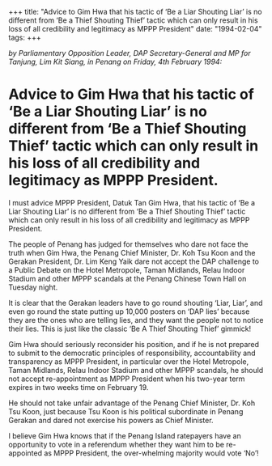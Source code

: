 +++ 
title: "Advice to Gim Hwa that his tactic of ‘Be a Liar Shouting Liar’ is no different from ‘Be a Thief Shouting Thief’ tactic which can only result in his loss of all credibility and legitimacy as MPPP President"
date: "1994-02-04"
tags:
+++

_by Parliamentary Opposition Leader, DAP Secretary-General and MP for Tanjung, Lim Kit Siang, in Penang on Friday, 4th February 1994:_

# Advice to Gim Hwa that his tactic of ‘Be a Liar Shouting Liar’ is no different from ‘Be a Thief Shouting Thief’ tactic which can only result in his loss of all credibility and legitimacy as MPPP President.

I must advice MPPP President, Datuk Tan Gim Hwa, that his tactic of ‘Be a Liar Shouting Liar’ is no different from ‘Be a Thief Shouting Thief’ tactic which can only result in his loss of all credibility and legitimacy as MPPP President.</u>

The people of Penang has judged for themselves who dare not face the truth when Gim Hwa, the Penang Chief Minister, Dr. Koh Tsu Koon and the Gerakan President, Dr. Lim Keng Yaik dare not accept the DAP challenge to a Public Debate on the Hotel Metropole, Taman Midlands, Relau Indoor Stadium and other MPPP scandals at the Penang Chinese Town Hall on Tuesday night.

It is clear that the Gerakan leaders have to go round shouting ‘Liar, Liar’, and even go round the state putting up 10,000 posters on ‘DAP lies’ because they are the ones who are telling lies, and they want the people not to notice their lies. This is just like the classic ‘Be A Thief Shouting Thief’ gimmick!

Gim Hwa should seriously reconsider his position, and if he is not prepared to submit to the democratic principles of responsibility, accountability and transparency as MPPP President, in particular over the Hotel Metropole, Taman Midlands, Relau Indoor Stadium and other MPPP scandals, he should not accept re-appointment as MPPP President when his two-year term expires in two weeks time on February 19.

He should not take unfair advantage of the Penang Chief Minister, Dr. Koh Tsu Koon, just because Tsu Koon is his political subordinate in Penang Gerakan and dared not exercise his powers as Chief Minister.

I believe Gim Hwa knows that if the Penang Island ratepayers have an opportunity to vote in a referendum whether they want him to be re-appointed as MPPP President, the over-whelming majority would vote ‘No’!
 
